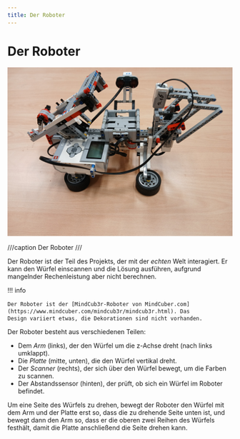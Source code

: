 ```yaml
---
title: Der Roboter
---
```


# Der Roboter

![Der Roboter](/images/robot_1.jpg)

///caption
Der Roboter
///

Der Roboter ist der Teil des Projekts, der mit der *echten* Welt interagiert. Er kann den Würfel einscannen und die 
Lösung ausführen, aufgrund mangelnder Rechenleistung aber nicht berechnen.

!!! info

    Der Roboter ist der [MindCub3r-Roboter von MindCuber.com](https://www.mindcuber.com/mindcub3r/mindcub3r.html). Das 
    Design variiert etwas, die Dekorationen sind nicht vorhanden.


Der Roboter besteht aus verschiedenen Teilen:

* Dem *Arm* (links), der den Würfel um die z-Achse dreht (nach links umklappt).
* Die *Platte* (mitte, unten), die den Würfel vertikal dreht.
* Der *Scanner* (rechts), der sich über den Würfel bewegt, um die Farben zu scannen.
* Der Abstandssensor (hinten), der prüft, ob sich ein Würfel im Roboter befindet.

Um eine Seite des Würfels zu drehen, bewegt der Roboter den Würfel mit dem Arm und der Platte erst so, dass die zu 
drehende Seite unten ist, und bewegt dann den Arm so, dass er die oberen zwei Reihen des Würfels festhält, damit die 
Platte anschließend die Seite drehen kann.
